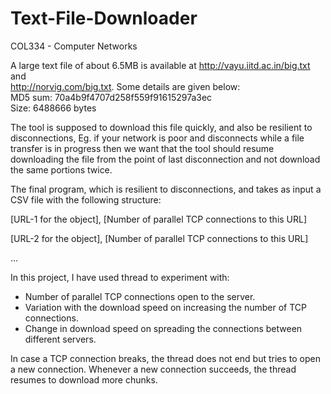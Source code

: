 # Text-File-Downloader
COL334 - Computer Networks

A large text file of about 6.5MB is available at http://vayu.iitd.ac.in/big.txt and \
http://norvig.com/big.txt. Some details are given below: \
MD5 sum: 70a4b9f4707d258f559f91615297a3ec\
Size: 6488666 bytes

The tool is supposed to download this file quickly, and also be resilient to disconnections, Eg. if your network is poor and disconnects while a file transfer is in progress then we want that the tool should resume downloading the file from the point of last disconnection and not download the same portions twice.

The final program, which is resilient to disconnections, and takes as input a CSV file with the following structure:

[URL-1 for the object], [Number of parallel TCP connections to this URL] 

[URL-2 for the object], [Number of parallel TCP connections to this URL] 

...

In this project, I have used thread to experiment with:
- Number of parallel TCP connections open to the server.
- Variation with the download speed on increasing the number of TCP connections. 
- Change in download speed on spreading the connections between different servers.

In case a TCP connection breaks, the thread does not end but tries to open a new connection. Whenever a new connection succeeds, the thread resumes to download more chunks. 
